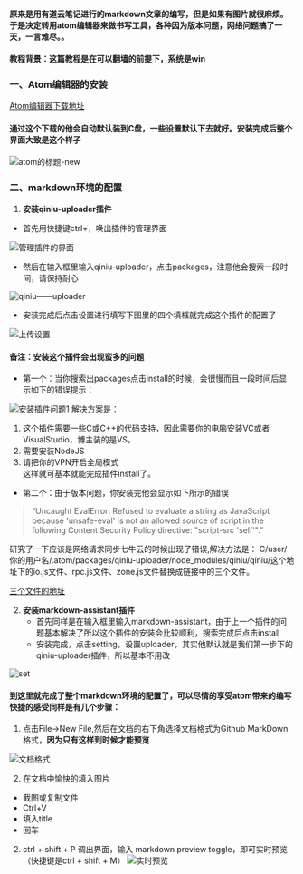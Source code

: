 
#### 原来是用有道云笔记进行的markdown文章的编写，但是如果有图片就很麻烦。于是决定转用atom编辑器来做书写工具，各种因为版本问题，网络问题搞了一天，一言难尽。。
#### 教程背景：这篇教程是在可以翻墙的前提下，系统是win

### **一、Atom编辑器的安装**
[Atom编辑器下载地址](https://atom.io/)
#### 通过这个下载的他会自动默认装到C盘，一些设置默认下去就好。安装完成后整个界面大致是这个样子


![atom的标题-new](http://oi2e3199v.bkt.clouddn.com/c438ae2652ee1fc9652f0d97f893770b.png)


### **二、markdown环境的配置**
1.  **安装qiniu-uploader插件**
  - 首先用快捷键ctrl+，唤出插件的管理界面

![管理插件的界面](http://oi2e3199v.bkt.clouddn.com/839d57fb3b0e4f03c4a8238d85d6962c.png)
 - 然后在输入框里输入qiniu-uploader，点击packages，注意他会搜索一段时间，请保持耐心

![qiniu——uploader](http://oi2e3199v.bkt.clouddn.com/f597351d3d270343b68089c307392800.png)

 - 安装完成后点击设置进行填写下图里的四个填框就完成这个插件的配置了

![上传设置](http://oi2e3199v.bkt.clouddn.com/4abafa058b4da7b0b55cc83833e48f40.png)

#### 备注：安装这个插件会出现蛮多的问题
- 第一个：当你搜索出packages点击install的时候，会很慢而且一段时间后显示如下的错误提示：

![安装插件问题1](http://oi2e3199v.bkt.clouddn.com/8d8554a71cd05f7a21b2cfe1bb70625e.png)
解决方案是：
 1. 这个插件需要一些C或C++的代码支持，因此需要你的电脑安装VC或者VisualStudio，博主装的是VS。
 2. 需要安装NodeJS
 3. 请把你的VPN开启全局模式<br>
 这样就可基本就能完成插件install了。
 
- 第二个：由于版本问题，你安装完他会显示如下所示的错误

>“Uncaught EvalError: Refused to evaluate a string as JavaScript because 'unsafe-eval' is not an allowed source of script in the following Content Security Policy directive: "script-src 'self'".”  

 研究了一下应该是网络请求同步七牛云的时候出现了错误,解决方法是：
 C/user/你的用户名/.atom/packages/qiniu-uploader/node_modules/qiniu/qiniu/这个地址下的io.js文件、rpc.js文件、zone.js文件替换成链接中的三个文件。

  [三个文件的地址](https://github.com/jingchen2222/nodejs-sdk.v6/commit/19f5dc7909a6b1e30ead24535a1875615bf68791)

2.  **安装markdown-assistant插件**
    - 首先同样是在输入框里输入markdown-assistant，由于上一个插件的问题基本解决了所以这个插件的安装会比较顺利，搜索完成后点击install
    - 安装完成，点击setting，设置uploader，其实他默认就是我们第一步下的qiniu-uploader插件，所以基本不用改

![set](http://oi2e3199v.bkt.clouddn.com/407587a382ae5c2318e38b788bd632ba.png)



#### 到这里就完成了整个markdown环境的配置了，可以尽情的享受atom带来的编写快捷的感受同样是有几个步骤：
1. 点击File->New File,然后在文档的右下角选择文档格式为Github MarkDown格式，**因为只有这样到时候才能预览**

 ![文档格式](http://oi2e3199v.bkt.clouddn.com/9865bb32c3aa31a52360823c34623114.png)

2. 在文档中愉快的填入图片
- 截图或复制文件
- Ctrl+V
- 填入title
- 回车


2. ctrl + shift + P 调出界面，输入 markdown preview toggle，即可实时预览（快捷键是ctrl + shift + M）
![实时预览](http://oi2e3199v.bkt.clouddn.com/812ff7c843df91bbeb0e987a2a850771.png)
